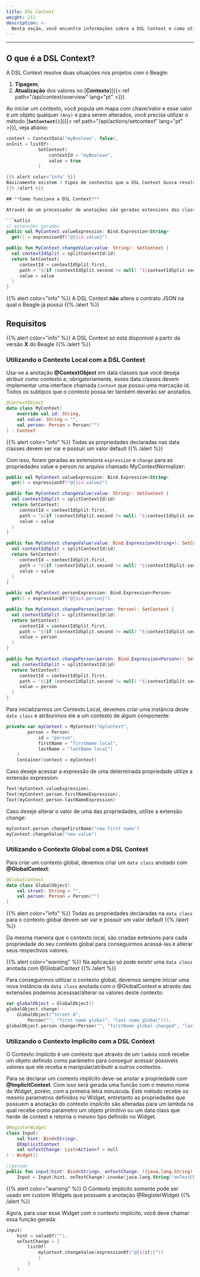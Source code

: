 ```yaml
---
title: DSL Context
weight: 211
description: >-
  Nesta seção, você encontra informações sobre a DSL Context e como utilizá-la
---
```


---

## **O que é a DSL Context?**

A DSL Context resolve duas situações nos projetos com o Beagle: 
1. **Tipagem**;
2. **Atualização** dos valores no [**Contexto**]({{< ref path="/api/context/overview" lang="pt" >}}).

Ao iniciar um contexto, você popula um mapa com chave/valor e esse valor é um objeto qualquer `(Any)` e para  serem alterados, você precisa utilizar o método [**`SetContext()`**]({{< ref path="/api/actions/setcontext" lang="pt" >}}), veja abaixo: 

```kotlin
context = ContextData("myBoolean", false),
onInit = listOf(
            SetContext(
                contextId = "myBoolean",
                value = true
            )

{{% alert color="info" %}}
Basicamente existem 3 tipos de contextos que a DSL Context busca resolver: `Local`, `Global` e `Implícito`.
{{% /alert %}}

## **Como funciona a DSL Context?**

Através de um processador de anotações são geradas extensions das classes de contexto que são anotadas com **@ContextObject**, na qual para cada propriedade são criadas 2 extensions: `expression` e `change`. A extensão expression é utilizada para conseguir resgatar um Bind.Expression contendo o seu valor e change é utilizado para alterar o valor dessa propriedade.

```kotlin
// extensões geradas
public val MyContext.valueExpression: Bind.Expression<String>
  get() = expressionOf("@{$id.value}")

public fun MyContext.changeValue(value: String): SetContext {
  val contextIdSplit = splitContextId(id)
  return SetContext(
     contextId = contextIdSplit.first,
     path = "${if (contextIdSplit.second != null) "${contextIdSplit.second}." else ""}value",
     value = value
  )
}
```

{{% alert color="info" %}}
A DSL Context **não** altera o contrato JSON na qual o Beagle já possui
{{% /alert %}}

## Requisitos

{{% alert color="info" %}}
A DSL Context só está disponível a partir da versão **X** do Beagle
{{% /alert %}}

### Utilizando o Contexto Local com a DSL Context

Usa-se a anotação **@ContextObject** em data classes que você deseja atribuir como contexto e, obrigatoriamente, esses data classes devem implementar uma interface chamada `Context` que possui uma marcação id. Todos os subtipos que o contexto possa ter também deverão ser anotados.

```kotlin
@ContextObject
data class MyContext(
    override val id: String,
    val value: String = "",
    val person: Person = Person("")
) : Context
```

{{% alert color="info" %}}
Todas as propriedades declaradas nas data classes devem ser var e possuir um valor default
{{% /alert %}}

Com isso, foram geradas as extensions `expression` e `change` para as propriedades value e person no arquivo chamado MyContextNormalizer:

```kotlin
public val MyContext.valueExpression: Bind.Expression<String>
  get() = expressionOf("@{$id.value}")

public fun MyContext.changeValue(value: String): SetContext {
  val contextIdSplit = splitContextId(id)
  return SetContext(
     contextId = contextIdSplit.first,
     path = "${if (contextIdSplit.second != null) "${contextIdSplit.second}." else ""}value",
     value = value
  )
}

public fun MyContext.changeValue(value: Bind.Expression<String>): SetContext {
  val contextIdSplit = splitContextId(id)
  return SetContext(
     contextId = contextIdSplit.first,
     path = "${if (contextIdSplit.second != null) "${contextIdSplit.second}." else ""}value",
     value = value
  )
}

public val MyContext.personExpression: Bind.Expression<Person>
  get() = expressionOf("@{$id.person}")

public fun MyContext.changePerson(person: Person): SetContext {
  val contextIdSplit = splitContextId(id)
  return SetContext(
     contextId = contextIdSplit.first,
     path = "${if (contextIdSplit.second != null) "${contextIdSplit.second}." else ""}person",
     value = person
  )
}

public fun MyContext.changePerson(person: Bind.Expression<Person>): SetContext {
  val contextIdSplit = splitContextId(id)
  return SetContext(
     contextId = contextIdSplit.first,
     path = "${if (contextIdSplit.second != null) "${contextIdSplit.second}." else ""}person",
     value = person
  )
}
```

Para inicializarmos um Contexto Local, devemos criar uma instância deste `data class` e atriburimos ele a um contexto de algum componente:

```kotlin
private var myContext = MyContext("myContext",
        person = Person(
            id = "person",
            firstName = "firstName local",
            lastName = "lastName local")
    )
    Container(context = myContext)
```

Caso deseje acessar a expressão de uma determinada propriedade utilize a extensão expression:

```kotlin
Text(myContext.valueExpression),
Text(myContext.person.firstNameExpression),
Text(myContext.person.lastNameExpression)
```

Caso deseje alterar o valor de uma das propriedades, utilize a extensão change:

```kotlin
myContext.person.changeFirstName("new first name")
myContext.changeValue("new value")
```

### Utilizando o Contexto Global com a DSL Context

Para criar um contexto global, devemos criar um `data class` anotado com **@GlobalContext**:

```kotlin
@GlobalContext
data class GlobalObject(
    val street: String = "",
    val person: Person = Person("")
)
```

{{% alert color="info" %}}
Todas as propriedades declaradas na `data class` para o contexto global devem ser var e possuir um valor default
{{% /alert %}}

Da mesma maneira que o contexto local, são criadas extesions para cada propriedade do seu contexto global para conseguirmos acessá-las e alterar seus respectivos valores.

{{% alert color="warning" %}}
Na aplicação só pode existir uma `data class` anotada com @GlobalContext
{{% /alert %}}

Para conseguirmos utilizar o contexto global, devemos sempre iniciar uma nova instância da `data class` anotada com o @GlobalContext e através das extensões podemos acesssar/alterar os valores deste contexto:

```kotlin
var globalObject = GlobalObject()
globalObject.change(
    GlobalObject("Street A",
        Person("", "first name global", "last name global"))),
globalObject.person.change(Person("", "firstName global changed", "lastName global changed"))
```

### Utilizando o Contexto Implicito com a DSL Context

O Contexto implícito é um contexto que através de um `lambda` você recebe um objeto definido como parâmetro para conseguir acessar possíveis valores que ele receba e manipular/atributir a outros contextos. 

Para se declarar um contexto implícito deve-se anotar a propriedade com **@ImplicitContext**. Com isso será gerada uma funcão com o mesmo nome do Widget, porém, com a primeira letra minuscula. Este método recebe os mesmo parametros definidos no Widget, entretanto as propriedades que possuem a anotação do contexto implícito são alteradas para um lambda na qual recebe como parametro um objeto primitivo ou um data class que herde de context e retorna o mesmo tipo definido no Widget.

```kotlin
@RegisterWidget
class Input(
    val hint: Bind<String>,
    @ImplicitContext
    val onTextChange: List<Action>? = null
) : Widget()

//gerado
public fun input(hint: Bind<String>, onTextChange: ((java.lang.String) -> List<Action>)? = null):
    Input = Input(hint, onTextChange?.invoke(java.lang.String("onTextChange")))
```

{{% alert color="warning" %}}
O Contexto implícito somente pode ser usado em custom Widgets que possuem a anotação @RegisterWidget
{{% /alert %}}

Agora, para usar esse Widget com o contexto implicito, você deve chamar essa função gerada:

```kotlin
input(
    hint = valueOf(""),
    onTextChange = {
        listOf(
            myContext.changeValue(expressionOf("@{${it}}"))
            )
        }
    )
```